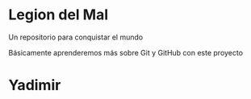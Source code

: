 # Legion del Mal
Un repositorio para conquistar el mundo

Básicamente aprenderemos más sobre Git y GitHub con este proyecto


# Yadimir 